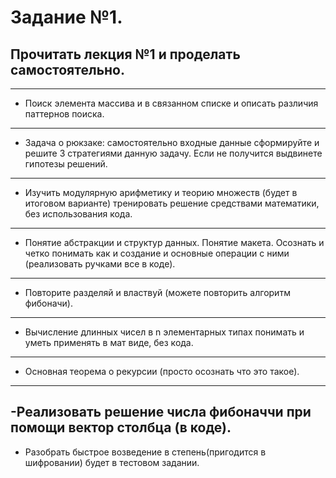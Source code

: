 # Задание №1.

## Прочитать лекция №1 и проделать самостоятельно.
---
- Поиск элемента массива и в связанном списке и описать различия паттернов поиска.
---
- Задача о рюкзаке: самостоятельно входные данные сформируйте и решите 3 стратегиями данную задачу. Если не получится выдвинете гипотезы решений.
---
- Изучить модулярную арифметику и теорию множеств (будет в итоговом варианте) тренировать решение средствами математики, без использования кода.
---
- Понятие абстракции и структур данных. Понятие макета. Осознать и четко понимать как и создание и основные операции с ними (реализовать ручками все в коде).
---
- Повторите разделяй и властвуй (можете повторить алгоритм фибоначи).
---
- Вычисление длинных чисел в n элементарных типах понимать и уметь применять в мат виде, без кода.
---
- Основная теорема о рекурсии (просто осознать что это такое).
---
-Реализовать решение числа фибоначчи при помощи вектор столбца (в коде).
---
- Разобрать быстрое возведение в степень(пригодится в шифровании) будет в тестовом задании.
